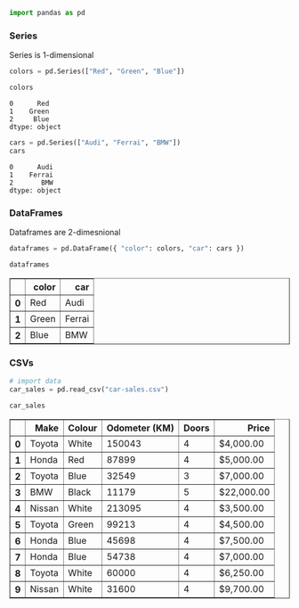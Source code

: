 ```python
import pandas as pd
```

### Series

Series is 1-dimensional


```python
colors = pd.Series(["Red", "Green", "Blue"])
```


```python
colors
```




    0      Red
    1    Green
    2     Blue
    dtype: object




```python
cars = pd.Series(["Audi", "Ferrai", "BMW"])
cars
```




    0      Audi
    1    Ferrai
    2       BMW
    dtype: object



### DataFrames

Dataframes are 2-dimesnional


```python
dataframes = pd.DataFrame({ "color": colors, "car": cars })
```


```python
dataframes
```




<div>
<style scoped>
    .dataframe tbody tr th:only-of-type {
        vertical-align: middle;
    }

    .dataframe tbody tr th {
        vertical-align: top;
    }

    .dataframe thead th {
        text-align: right;
    }
</style>
<table border="1" class="dataframe">
  <thead>
    <tr style="text-align: right;">
      <th></th>
      <th>color</th>
      <th>car</th>
    </tr>
  </thead>
  <tbody>
    <tr>
      <th>0</th>
      <td>Red</td>
      <td>Audi</td>
    </tr>
    <tr>
      <th>1</th>
      <td>Green</td>
      <td>Ferrai</td>
    </tr>
    <tr>
      <th>2</th>
      <td>Blue</td>
      <td>BMW</td>
    </tr>
  </tbody>
</table>
</div>



### CSVs


```python
# import data
car_sales = pd.read_csv("car-sales.csv")
```


```python
car_sales
```




<div>
<style scoped>
    .dataframe tbody tr th:only-of-type {
        vertical-align: middle;
    }

    .dataframe tbody tr th {
        vertical-align: top;
    }

    .dataframe thead th {
        text-align: right;
    }
</style>
<table border="1" class="dataframe">
  <thead>
    <tr style="text-align: right;">
      <th></th>
      <th>Make</th>
      <th>Colour</th>
      <th>Odometer (KM)</th>
      <th>Doors</th>
      <th>Price</th>
    </tr>
  </thead>
  <tbody>
    <tr>
      <th>0</th>
      <td>Toyota</td>
      <td>White</td>
      <td>150043</td>
      <td>4</td>
      <td>$4,000.00</td>
    </tr>
    <tr>
      <th>1</th>
      <td>Honda</td>
      <td>Red</td>
      <td>87899</td>
      <td>4</td>
      <td>$5,000.00</td>
    </tr>
    <tr>
      <th>2</th>
      <td>Toyota</td>
      <td>Blue</td>
      <td>32549</td>
      <td>3</td>
      <td>$7,000.00</td>
    </tr>
    <tr>
      <th>3</th>
      <td>BMW</td>
      <td>Black</td>
      <td>11179</td>
      <td>5</td>
      <td>$22,000.00</td>
    </tr>
    <tr>
      <th>4</th>
      <td>Nissan</td>
      <td>White</td>
      <td>213095</td>
      <td>4</td>
      <td>$3,500.00</td>
    </tr>
    <tr>
      <th>5</th>
      <td>Toyota</td>
      <td>Green</td>
      <td>99213</td>
      <td>4</td>
      <td>$4,500.00</td>
    </tr>
    <tr>
      <th>6</th>
      <td>Honda</td>
      <td>Blue</td>
      <td>45698</td>
      <td>4</td>
      <td>$7,500.00</td>
    </tr>
    <tr>
      <th>7</th>
      <td>Honda</td>
      <td>Blue</td>
      <td>54738</td>
      <td>4</td>
      <td>$7,000.00</td>
    </tr>
    <tr>
      <th>8</th>
      <td>Toyota</td>
      <td>White</td>
      <td>60000</td>
      <td>4</td>
      <td>$6,250.00</td>
    </tr>
    <tr>
      <th>9</th>
      <td>Nissan</td>
      <td>White</td>
      <td>31600</td>
      <td>4</td>
      <td>$9,700.00</td>
    </tr>
  </tbody>
</table>
</div>




```python

```
